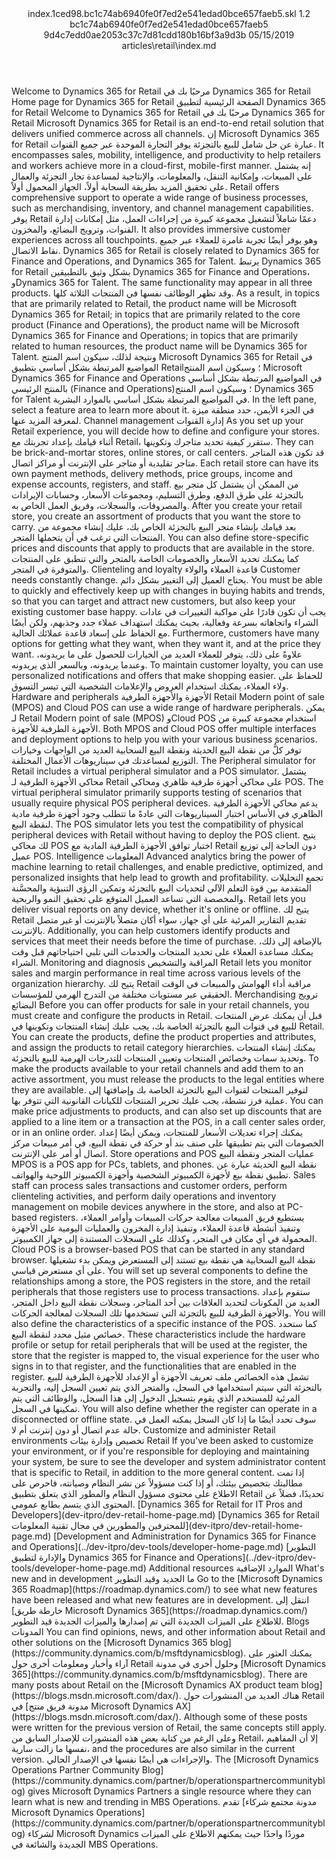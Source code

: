 <?xml version="1.0" encoding="UTF-8"?>
<xliff xmlns:logoport="urn:logoport:xliffeditor:xliff-extras:1.0" xmlns:tilt="urn:logoport:xliffeditor:tilt-non-translatables:1.0" xmlns:xsi="http://www.w3.org/2001/XMLSchema-instance" xmlns="urn:oasis:names:tc:xliff:document:1.2" xmlns:xliffext="urn:microsoft:content:schema:xliffextensions" version="1.2" xsi:schemaLocation="urn:oasis:names:tc:xliff:document:1.2 xliff-core-1.2-transitional.xsd">
  <file datatype="xml" source-language="en-US" original="index.md" target-language="ar-SA">
    <header>
      <tool tool-company="Microsoft" tool-version="1.0-7889195" tool-name="mdxliff" tool-id="mdxliff"/>
      <xliffext:skl_file_name>index.1ced98.bc1c74ab6940fe0f7ed2e541edad0bce657faeb5.skl</xliffext:skl_file_name>
      <xliffext:version>1.2</xliffext:version>
      <xliffext:ms.openlocfilehash>bc1c74ab6940fe0f7ed2e541edad0bce657faeb5</xliffext:ms.openlocfilehash>
      <xliffext:ms.sourcegitcommit>9d4c7edd0ae2053c37c7d81cdd180b16bf3a9d3b</xliffext:ms.sourcegitcommit>
      <xliffext:ms.lasthandoff>05/15/2019</xliffext:ms.lasthandoff>
      <xliffext:ms.openlocfilepath>articles\retail\index.md</xliffext:ms.openlocfilepath>
    </header>
    <body>
      <group extype="content" id="content">
        <trans-unit xml:space="preserve" translate="yes" id="101" restype="x-metadata">
          <source>Welcome to Dynamics 365 for Retail</source>
        <target logoport:matchpercent="101" state="translated" state-qualifier="leveraged-tm">مرحبًا بك في Dynamics 365 for Retail</target></trans-unit>
        <trans-unit xml:space="preserve" translate="yes" id="102" restype="x-metadata">
          <source>Home page for Dynamics 365 for Retail</source>
        <target logoport:matchpercent="101" state="translated" state-qualifier="leveraged-tm">الصفحة الرئيسية لتطبيق Dynamics 365 for Retail</target></trans-unit>
        <trans-unit xml:space="preserve" translate="yes" id="103">
          <source>Welcome to Dynamics 365 for Retail</source>
        <target logoport:matchpercent="101" state="translated" state-qualifier="leveraged-tm">مرحبًا بك في Dynamics 365 for Retail</target></trans-unit>
        <trans-unit xml:space="preserve" translate="yes" id="104">
          <source>Microsoft Dynamics 365 for Retail is an end-to-end retail solution that delivers unified commerce across all channels.</source>
        <target logoport:matchpercent="101" state="translated" state-qualifier="leveraged-tm">إن Microsoft Dynamics 365 for Retail عبارة عن حل شامل للبيع بالتجزئة يوفر التجارة الموحدة عبر جميع القنوات.</target></trans-unit>
        <trans-unit xml:space="preserve" translate="yes" id="105">
          <source>It encompasses sales, mobility, intelligence, and productivity to help retailers and workers achieve more in a cloud-first, mobile-first manner.</source>
        <target logoport:matchpercent="101" state="translated" state-qualifier="leveraged-tm">إنه يشتمل على المبيعات، وإمكانية التنقل، والمعلومات، والإنتاجية لمساعدة تجار التجزئة والعمال على تحقيق المزيد بطريقة السحابة أولاً، الجهاز المحمول أولاً.</target></trans-unit>
        <trans-unit xml:space="preserve" translate="yes" id="106">
          <source>Retail offers comprehensive support to operate a wide range of business processes, such as merchandising, inventory, and channel management capabilities.</source>
        <target logoport:matchpercent="101" state="translated" state-qualifier="leveraged-tm">يوفر Retail دعمًا شاملاً لتشغيل مجموعة كبيرة من إجراءات العمل، مثل إمكانات إدارة القنوات، وترويج البضائع، والمخزون.</target></trans-unit>
        <trans-unit xml:space="preserve" translate="yes" id="107">
          <source>It also provides immersive customer experiences across all touchpoints.</source>
        <target logoport:matchpercent="101" state="translated" state-qualifier="leveraged-tm">وهو يوفر أيضًا تجربة غامرة للعملاء عبر جميع نقاط الاتصال.</target></trans-unit>
        <trans-unit xml:space="preserve" translate="yes" id="108">
          <source>Dynamics 365 for Retail is closely related to Dynamics 365 for Finance and Operations, and Dynamics 365 for Talent.</source>
        <target logoport:matchpercent="101" state="translated" state-qualifier="leveraged-tm">يرتبط Dynamics 365 for Retail بشكل وثيق بالتطبيقين Dynamics 365 for Finance and Operations، وDynamics 365 for Talent.</target></trans-unit>
        <trans-unit xml:space="preserve" translate="yes" id="109">
          <source>The same functionality may appear in all three products.</source>
        <target logoport:matchpercent="101" state="translated" state-qualifier="leveraged-tm">وقد تظهر الوظائف نفسها في المنتجات الثلاثة كلها.</target></trans-unit>
        <trans-unit xml:space="preserve" translate="yes" id="110">
          <source>As a result, in topics that are primarily related to Retail, the product name will be Microsoft Dynamics 365 for Retail; in topics that are primarily related to the core product (Finance and Operations), the product name will be Microsoft Dynamics 365 for Finance and Operations; in topics that are primarily related to human resources, the product name will be Dynamics 365 for Talent.</source>
        <target logoport:matchpercent="101" state="translated" state-qualifier="leveraged-tm">ونتيجة لذلك، سيكون اسم المنتج Microsoft Dynamics 365 for Retail في المواضيع المرتبطة بشكل أساسي بتطبيق Retail؛ وسيكون اسم المنتج Microsoft Dynamics 365 for Finance and Operations في المواضيع المرتبطة بشكل أساسي بالمنتج الرئيسي (Finance and Operations)؛ وسيكون اسم المنتج Dynamics 365 for Talent في المواضيع المرتبطة بشكل أساسي بالموارد البشرية.</target></trans-unit>
        <trans-unit xml:space="preserve" translate="yes" id="111">
          <source>In the left pane, select a feature area to learn more about it.</source>
        <target logoport:matchpercent="101" state="translated" state-qualifier="leveraged-tm">في الجزء الأيمن، حدد منطقة ميزة لمعرفة المزيد عنها.</target></trans-unit>
        <trans-unit xml:space="preserve" translate="yes" id="112">
          <source>Channel management</source>
        <target logoport:matchpercent="101" state="translated" state-qualifier="leveraged-tm">إدارة القنوات</target></trans-unit>
        <trans-unit xml:space="preserve" translate="yes" id="113">
          <source>As you set up your Retail experience, you will decide how to define and configure your stores.</source>
        <target logoport:matchpercent="101" state="translated" state-qualifier="leveraged-tm">أثناء قيامك بإعداد تجربتك مع Retail، ستقرر كيفية تحديد متاجرك وتكوينها.</target></trans-unit>
        <trans-unit xml:space="preserve" translate="yes" id="114">
          <source>They can be brick-and-mortar stores, online stores, or call centers.</source>
        <target logoport:matchpercent="101" state="translated" state-qualifier="leveraged-tm">قد تكون هذه المتاجر متاجر تقليدية أو متاجر على الإنترنت أو مراكز اتصال.</target></trans-unit>
        <trans-unit xml:space="preserve" translate="yes" id="115">
          <source>Each retail store can have its own payment methods, delivery methods, price groups, income and expense accounts, registers, and staff.</source>
        <target logoport:matchpercent="101" state="translated" state-qualifier="leveraged-tm">من الممكن أن يشتمل كل متجر بيع بالتجزئة على طرق الدفع، وطرق التسليم، ومجموعات الأسعار، وحسابات الإيرادات والمصروفات، والسجلات، وفريق العمل الخاص به.</target></trans-unit>
        <trans-unit xml:space="preserve" translate="yes" id="116">
          <source>After you create your retail store, you create an assortment of products that you want the store to carry.</source>
        <target logoport:matchpercent="101" state="translated" state-qualifier="leveraged-tm">بعد قيامك بإنشاء متجر البيع بالتجزئة الخاص بك، عليك إنشاء مجموعة من المنتجات التي ترغب في أن يتحملها المتجر.</target></trans-unit>
        <trans-unit xml:space="preserve" translate="yes" id="117">
          <source>You can also define store-specific prices and discounts that apply to products that are available in the store.</source>
        <target logoport:matchpercent="101" state="translated" state-qualifier="leveraged-tm">كما يمكنك تحديد الأسعار والخصومات الخاصة بالمتجر والتي تنطبق على المنتجات والمتوفرة في المتجر.</target></trans-unit>
        <trans-unit xml:space="preserve" translate="yes" id="118">
          <source>Clienteling and loyalty</source>
        <target logoport:matchpercent="101" state="translated" state-qualifier="leveraged-tm">قاعدة العملاء والولاء</target></trans-unit>
        <trans-unit xml:space="preserve" translate="yes" id="119">
          <source>Customer needs constantly change.</source>
        <target logoport:matchpercent="101" state="translated" state-qualifier="leveraged-tm">يحتاج العميل إلى التغيير بشكل دائم.</target></trans-unit>
        <trans-unit xml:space="preserve" translate="yes" id="120">
          <source>You must be able to quickly and effectively keep up with changes in buying habits and trends, so that you can target and attract new customers, but also keep your existing customer base happy.</source>
        <target logoport:matchpercent="101" state="translated" state-qualifier="leveraged-tm">يجب أن تكون قادرًا على مواكبة التغييرات في عادات الشراء واتجاهاته بسرعة وفعالية، بحيث يمكنك استهداف عملاء جدد وجذبهم، ولكن أيضًا مع الحفاظ على إسعاد قاعدة عملائك الحالية.</target></trans-unit>
        <trans-unit xml:space="preserve" translate="yes" id="121">
          <source>Furthermore, customers have many options for getting what they want, when they want it, and at the price they want.</source>
        <target logoport:matchpercent="101" state="translated" state-qualifier="leveraged-tm">علاوةً على ذلك، يتوفر للعملاء العديد من الخيارات للحصول على ما يريدونه، وعندما يريدونه، وبالسعر الذي يريدونه.</target></trans-unit>
        <trans-unit xml:space="preserve" translate="yes" id="122">
          <source>To maintain customer loyalty, you can use personalized notifications and offers that make shopping easier.</source>
        <target logoport:matchpercent="101" state="translated" state-qualifier="leveraged-tm">للحفاظ على ولاء العملاء، يمكنك استخدام العروض والإعلامات الشخصية التي تيسر التسوق.</target></trans-unit>
        <trans-unit xml:space="preserve" translate="yes" id="123">
          <source>Hardware and peripherals</source>
        <target logoport:matchpercent="101" state="translated" state-qualifier="leveraged-tm">الأجهزة والأجهزة الطرفية</target></trans-unit>
        <trans-unit xml:space="preserve" translate="yes" id="124">
          <source>Retail Modern point of sale (MPOS) and Cloud POS can use a wide range of hardware peripherals.</source>
        <target logoport:matchpercent="101" state="translated" state-qualifier="leveraged-tm">يمكن لـ Retail Modern point of sale (MPOS) وCloud POS استخدام مجموعة كبيرة من الأجهزة الطرفية للأجهزة.</target></trans-unit>
        <trans-unit xml:space="preserve" translate="yes" id="125">
          <source>Both MPOS and Cloud POS offer multiple interfaces and deployment options to help you with your various business scenarios.</source>
        <target logoport:matchpercent="101" state="translated" state-qualifier="leveraged-tm">توفر كلُّ من نقطة البيع الحديثة ونقطة البيع السحابية العديد من الواجهات وخيارات التوزيع لمساعدتك في سيناريوهات الأعمال المختلفة.</target></trans-unit>
        <trans-unit xml:space="preserve" translate="yes" id="126">
          <source>The Peripheral simulator for Retail includes a virtual peripheral simulator and a POS simulator.</source>
        <target logoport:matchpercent="101" state="translated" state-qualifier="leveraged-tm">يشتمل محاكي الأجهزة الطرفية لـ Retail على محاكي أجهزة طرفية ظاهري ومحاكي POS.</target></trans-unit>
        <trans-unit xml:space="preserve" translate="yes" id="127">
          <source>The virtual peripheral simulator primarily supports testing of scenarios that usually require physical POS peripheral devices.</source>
        <target logoport:matchpercent="101" state="translated" state-qualifier="leveraged-tm">يدعم محاكي الأجهزة الطرفية الظاهري في الأساس اختبار السيناريوهات التي عادةً ما تتطلب وجود أجهزة طرفية مادية لنقطة البيع.</target></trans-unit>
        <trans-unit xml:space="preserve" translate="yes" id="128">
          <source>The POS simulator lets you test the compatibility of physical peripheral devices with Retail without having to deploy the POS client.</source>
        <target logoport:matchpercent="101" state="translated" state-qualifier="leveraged-tm">يتيح لك محاكي POS اختبار توافق الأجهزة الطرفية المادية مع Retail دون الحاجة إلى توزيع عميل POS.</target></trans-unit>
        <trans-unit xml:space="preserve" translate="yes" id="129">
          <source>Intelligence</source>
        <target logoport:matchpercent="101" state="translated" state-qualifier="leveraged-tm">المعلومات</target></trans-unit>
        <trans-unit xml:space="preserve" translate="yes" id="130">
          <source>Advanced analytics bring the power of machine learning to retail challenges, and enable predictive, optimized, and personalized insights that help lead to growth and profitability.</source>
        <target logoport:matchpercent="101" state="translated" state-qualifier="leveraged-tm">تجمع التحليلات المتقدمة بين قوة التعلم الآلي لتحديات البيع بالتجزئة وتمكين الرؤى التنبؤية والمحسَّنة والمخصصة التي تساعد العميل المتوقع على تحقيق النمو والربحية.</target></trans-unit>
        <trans-unit xml:space="preserve" translate="yes" id="131">
          <source>Retail lets you deliver visual reports on any device, whether it's online or offline.</source>
        <target logoport:matchpercent="101" state="translated" state-qualifier="leveraged-tm">يتيح لك Retail تقديم التقارير المرئية على أي جهاز، سواء أكان متصلاً بالإنترنت أو غير متصل بالإنترنت.</target></trans-unit>
        <trans-unit xml:space="preserve" translate="yes" id="132">
          <source>Additionally, you can help customers identify products and services that meet their needs before the time of purchase.</source>
        <target logoport:matchpercent="101" state="translated" state-qualifier="leveraged-tm">بالإضافة إلى ذلك، يمكنك مساعدة العملاء على تحديد المنتجات والخدمات التي تلبي احتياجاتهم قبل وقت الشراء.</target></trans-unit>
        <trans-unit xml:space="preserve" translate="yes" id="133">
          <source>Monitoring and diagnosis</source>
        <target logoport:matchpercent="101" state="translated" state-qualifier="leveraged-tm">المراقبة والتشخيص</target></trans-unit>
        <trans-unit xml:space="preserve" translate="yes" id="134">
          <source>Retail lets you monitor sales and margin performance in real time across various levels of the organization hierarchy.</source>
        <target logoport:matchpercent="101" state="translated" state-qualifier="leveraged-tm">يتيح لك Retail مراقبة أداء الهوامش والمبيعات في الوقت الحقيقي عبر مستويات مختلفة من التدرج الهرمي للمؤسسات.</target></trans-unit>
        <trans-unit xml:space="preserve" translate="yes" id="135">
          <source>Merchandising</source>
        <target logoport:matchpercent="101" state="translated" state-qualifier="leveraged-tm">ترويج البضائع</target></trans-unit>
        <trans-unit xml:space="preserve" translate="yes" id="136">
          <source>Before you can offer products for sale in your retail channels, you must create and configure the products in Retail.</source>
        <target logoport:matchpercent="101" state="translated" state-qualifier="leveraged-tm">قبل أن يمكنك عرض المنتجات للبيع في قنوات البيع بالتجزئة الخاصة بك، يجب عليك إنشاء المنتجات وتكوينها في Retail.</target></trans-unit>
        <trans-unit xml:space="preserve" translate="yes" id="137">
          <source>You can create the products, define the product properties and attributes, and assign the products to retail category hierarchies.</source>
        <target logoport:matchpercent="101" state="translated" state-qualifier="leveraged-tm">يمكنك إنشاء المنتجات وتحديد سمات وخصائص المنتجات وتعيين المنتجات للتدرجات الهرمية للبيع بالتجزئة.</target></trans-unit>
        <trans-unit xml:space="preserve" translate="yes" id="138">
          <source>To make the products available to your retail channels and add them to an active assortment, you must release the products to the legal entities where they are available.</source>
        <target logoport:matchpercent="101" state="translated" state-qualifier="leveraged-tm">لتوفير المنتجات لقنوات البيع بالتجزئة الخاصة بك وإضافتها إلى عملية فرز نشطة، يجب عليك تحرير المنتجات للكيانات القانونية التي تتوفر بها.</target></trans-unit>
        <trans-unit xml:space="preserve" translate="yes" id="139">
          <source>You can make price adjustments to products, and can also set up discounts that are applied to a line item or a transaction at the POS, in a call center sales order, or in an online order.</source>
        <target logoport:matchpercent="101" state="translated" state-qualifier="leveraged-tm">يمكنك إجراء تعديلات الأسعار للمنتجات، ويمكن أيضًا إعداد الخصومات التي يتم تطبيقها على صنف بند أو حركة في نقطة البيع، في أمر مبيعات مركز اتصال أو أمر على الإنترنت.</target></trans-unit>
        <trans-unit xml:space="preserve" translate="yes" id="140">
          <source>Store operations and POS</source>
        <target logoport:matchpercent="101" state="translated" state-qualifier="leveraged-tm">عمليات المتجر ونقطة البيع</target></trans-unit>
        <trans-unit xml:space="preserve" translate="yes" id="141">
          <source>MPOS is a POS app for PCs, tablets, and phones.</source>
        <target logoport:matchpercent="101" state="translated" state-qualifier="leveraged-tm">نقطة البيع الحديثة عبارة عن تطبيق نقطة بيع لأجهزة الكمبيوتر الشخصية وأجهزة الكمبيوتر اللوحية والهواتف.</target></trans-unit>
        <trans-unit xml:space="preserve" translate="yes" id="142">
          <source>Sales staff can process sales transactions and customer orders, perform clienteling activities, and perform daily operations and inventory management on mobile devices anywhere in the store, and also at PC-based registers.</source>
        <target logoport:matchpercent="101" state="translated" state-qualifier="leveraged-tm">يستطيع فريق المبيعات معالجة حركات المبيعات وأوامر العملاء، وتنفيذ أنشطة قاعدة العملاء، وتنفيذ إدارة المخزون والعمليات اليومية على الأجهزة المحمولة في أي مكان في المتجر، وكذلك على السجلات المستندة إلى جهاز الكمبيوتر.</target></trans-unit>
        <trans-unit xml:space="preserve" translate="yes" id="143">
          <source>Cloud POS is a browser-based POS that can be started in any standard browser.</source>
        <target logoport:matchpercent="101" state="translated" state-qualifier="leveraged-tm">نقطة البيع السحابية هي نقطة بيع تستند إلى المستعرض ويمكن بدء تشغيلها على أي مستعرض قياسي.</target></trans-unit>
        <trans-unit xml:space="preserve" translate="yes" id="144">
          <source>You will set up several components to define the relationships among a store, the POS registers in the store, and the retail peripherals that those registers use to process transactions.</source>
        <target logoport:matchpercent="101" state="translated" state-qualifier="leveraged-tm">ستقوم بإعداد العديد من المكونات لتحديد العلاقات بين أحد المتاجر، وسجلات نقطة البيع داخل المتجر، والأجهزة الطرفية للبيع بالتجزئة التي تستخدمها تلك السجلات لمعالجة الحركات.</target></trans-unit>
        <trans-unit xml:space="preserve" translate="yes" id="145">
          <source>You will also define the characteristics of a specific instance of the POS.</source>
        <target logoport:matchpercent="101" state="translated" state-qualifier="leveraged-tm">كما ستحدد خصائص مثيل محدد لنقطة البيع.</target></trans-unit>
        <trans-unit xml:space="preserve" translate="yes" id="146">
          <source>These characteristics include the hardware profile or setup for retail peripherals that will be used at the register, the store that the register is mapped to, the visual experience for the user who signs in to that register, and the functionalities that are enabled in the register.</source>
        <target logoport:matchpercent="101" state="translated" state-qualifier="leveraged-tm">تشمل هذه الخصائص ملف تعريف الأجهزة أو الإعداد للأجهزة الطرفية للبيع بالتجزئة التي سيتم استخدامها في السجل، والمتجر الذي يتم تعيين السجل إليه، والتجربة المرئية للمستخدم الذي يقوم بتسجيل الدخول إلى هذا السجل، والوظائف التي يتم تمكينها في السجل.</target></trans-unit>
        <trans-unit xml:space="preserve" translate="yes" id="147">
          <source>You will also define whether the register can operate in a disconnected or offline state.</source>
        <target logoport:matchpercent="101" state="translated" state-qualifier="leveraged-tm">سوف تحدد أيضًا ما إذا كان السجل يمكنه العمل في حالة عدم اتصال أو دون إنترنت أم لا.</target></trans-unit>
        <trans-unit xml:space="preserve" translate="yes" id="148">
          <source>Customize and administer Retail environments</source>
        <target logoport:matchpercent="101" state="translated" state-qualifier="leveraged-tm">تخصيص وإدارة بيئات Retail</target></trans-unit>
        <trans-unit xml:space="preserve" translate="yes" id="149">
          <source>If you've been asked to customize your environment, or if you're responsible for deploying and maintaining your system, be sure to see the developer and system administrator content that is specific to Retail, in addition to the more general content.</source>
        <target logoport:matchpercent="101" state="translated" state-qualifier="leveraged-tm">إذا تمت مطالبتك بتخصيص بيئتك، أو إذا كنت مسؤولاً عن نشر النظام وصيانته، فاحرص على الاطلاع على محتوى مسؤول النظام والمطور الذي يتعلق بتطبيق Retail تحديدًا، فضلاً عن المحتوى الذي يتسم بطابع عمومي.</target></trans-unit>
        <trans-unit xml:space="preserve" translate="yes" id="150">
          <source><bpt id="p1">[</bpt>Dynamics 365 for Retail for IT Pros and Developers<ept id="p1">](dev-itpro/dev-retail-home-page.md)</ept></source>
        <target logoport:matchpercent="101" state="translated" state-qualifier="leveraged-tm"><bpt id="p1">[</bpt>Dynamics 365 for Retail للمحترفين والمطورين في مجال تقنية المعلومات<ept id="p1">](dev-itpro/dev-retail-home-page.md)</ept></target></trans-unit>
        <trans-unit xml:space="preserve" translate="yes" id="151">
          <source><bpt id="p1">[</bpt>Development and Administration for Dynamics 365 for Finance and Operations<ept id="p1">](../dev-itpro/dev-tools/developer-home-page.md)</ept></source>
        <target logoport:matchpercent="101" state="translated" state-qualifier="leveraged-tm"><bpt id="p1">[</bpt>التطوير والإدارة لتطبيق Dynamics 365 for Finance and Operations<ept id="p1">](../dev-itpro/dev-tools/developer-home-page.md)</ept></target></trans-unit>
        <trans-unit xml:space="preserve" translate="yes" id="152">
          <source>Additional resources</source>
        <target logoport:matchpercent="101" state="translated" state-qualifier="leveraged-tm">الموارد الإضافية</target></trans-unit>
        <trans-unit xml:space="preserve" translate="yes" id="153">
          <source>What's new and in development</source>
        <target logoport:matchpercent="101" state="translated" state-qualifier="leveraged-tm">ما الجديد وقيد التطوير</target></trans-unit>
        <trans-unit xml:space="preserve" translate="yes" id="154">
          <source>Go to the <bpt id="p1">[</bpt>Microsoft Dynamics 365 Roadmap<ept id="p1">](https://roadmap.dynamics.com/)</ept> to see what new features have been released and what new features are in development.</source>
        <target logoport:matchpercent="101" state="translated" state-qualifier="leveraged-tm">انتقل إلى <bpt id="p1">[</bpt>خارطة طريق Microsoft Dynamics 365<ept id="p1">](https://roadmap.dynamics.com/)</ept> للاطلاع على الميزات الجديدة التي تم إصدارها والميزات الجديدة قيد التطوير.</target></trans-unit>
        <trans-unit xml:space="preserve" translate="yes" id="155">
          <source>Blogs</source>
        <target logoport:matchpercent="101" state="translated" state-qualifier="leveraged-tm">المدونات</target></trans-unit>
        <trans-unit xml:space="preserve" translate="yes" id="156">
          <source>You can find opinions, news, and other information about Retail and other solutions on the <bpt id="p1">[</bpt>Microsoft Dynamics 365 blog<ept id="p1">](https://community.dynamics.com/b/msftdynamicsblog)</ept>.</source>
        <target logoport:matchpercent="101" state="translated" state-qualifier="leveraged-tm">يمكنك العثور على آراء وأخبار ومعلومات أخرى حول Retail وحلول أخرى في مدونة <bpt id="p1">[</bpt>Microsoft Dynamics 365<ept id="p1">](https://community.dynamics.com/b/msftdynamicsblog)</ept>.</target></trans-unit>
        <trans-unit xml:space="preserve" translate="yes" id="157">
          <source>There are many posts about Retail on the <bpt id="p1">[</bpt>Microsoft Dynamics AX product team blog<ept id="p1">](https://blogs.msdn.microsoft.com/dax/)</ept>.</source>
        <target logoport:matchpercent="101" state="translated" state-qualifier="leveraged-tm">هناك العديد من المنشورات حول Retail في <bpt id="p1">[</bpt>مدونة فريق منتج Microsoft Dynamics AX<ept id="p1">](https://blogs.msdn.microsoft.com/dax/)</ept>.</target></trans-unit>
        <trans-unit xml:space="preserve" translate="yes" id="158">
          <source>Although some of these posts were written for the previous version of Retail, the same concepts still apply.</source>
        <target logoport:matchpercent="101" state="translated" state-qualifier="leveraged-tm">وعلى الرغم من كتابة بعض هذه المنشورات للإصدار السابق من Retail، إلا أن المفاهيم نفسها ما زالت سارية،</target></trans-unit>
        <trans-unit xml:space="preserve" translate="yes" id="159">
          <source>and the procedures are also similar in the current version.</source>
        <target logoport:matchpercent="101" state="translated" state-qualifier="leveraged-tm">والإجراءات هي أيضًا نفسها في الإصدار الحالي.</target></trans-unit>
        <trans-unit xml:space="preserve" translate="yes" id="160">
          <source>The <bpt id="p1">[</bpt>Microsoft Dynamics Operations Partner Community Blog<ept id="p1">](https://community.dynamics.com/partner/b/operationspartnercommunityblog)</ept> gives Microsoft Dynamics Partners a single resource where they can learn what is new and trending in MBS Operations.</source>
        <target logoport:matchpercent="101" state="translated" state-qualifier="leveraged-tm">تقدم <bpt id="p1">[</bpt>مدونة مجتمع شركاء Microsoft Dynamics Operations<ept id="p1">](https://community.dynamics.com/partner/b/operationspartnercommunityblog)</ept> لشركاء Microsoft Dynamics موردًا واحدًا حيث يمكنهم الاطلاع على الميزات الجديدة والشائعة في MBS Operations.</target></trans-unit>
      </group>
    </body>
  </file>
</xliff>